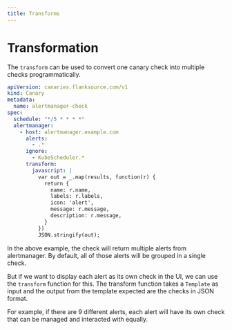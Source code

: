 ```yaml
---
title: Transforms
---
```


# Transformation

The `transform` can be used to convert one canary check into multiple checks programmatically.

```yaml
apiVersion: canaries.flanksource.com/v1
kind: Canary
metadata:
  name: alertmanager-check
spec:
  schedule: "*/5 * * * *"
  alertmanager:
    - host: alertmanager.example.com
      alerts:
        - .*
      ignore:
        - KubeScheduler.*
      transform:
        javascript: |
          var out = _.map(results, function(r) {
            return {
              name: r.name,
              labels: r.labels,
              icon: 'alert',
              message: r.message,
              description: r.message,
            }
          })
          JSON.stringify(out);
```

In the above example, the check will return multiple alerts from alertmanager. By default, all of those alerts will be grouped in a single check.

But if we want to display each alert as its own check in the UI, we can use the `transform` function for this. The transform function takes a `Template` as input and the output from the template expected are the checks in JSON format.

For example, if there are 9 different alerts, each alert will have its own check that can be managed and interacted with equally.
